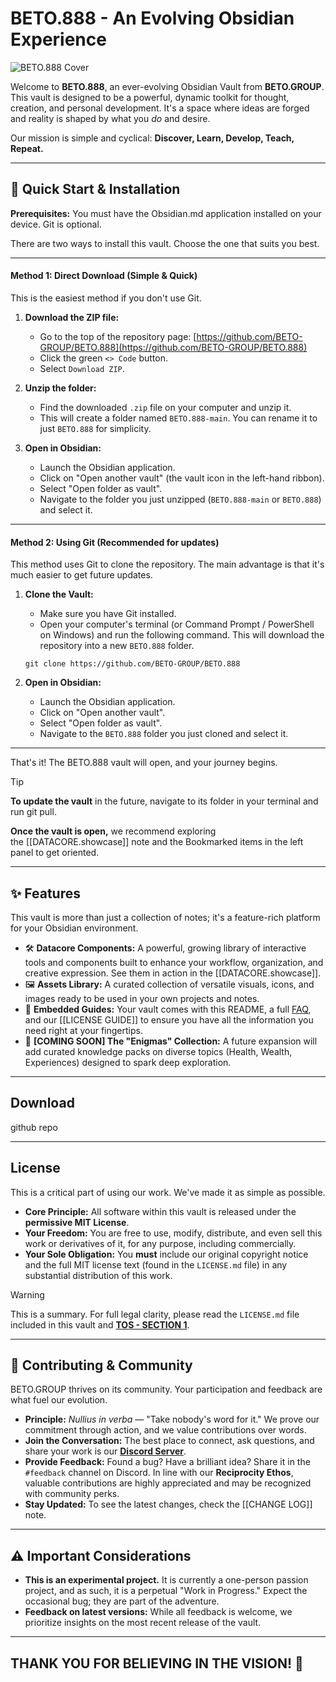 
# BETO.888 - An Evolving Obsidian Experience

![BETO.888 Cover](_RESOURCES/GIF/beto.888.cover.gif)

Welcome to **BETO.888**, an ever-evolving Obsidian Vault from **BETO.GROUP**. This vault is designed to be a powerful, dynamic toolkit for thought, creation, and personal development. It's a space where ideas are forged and reality is shaped by what you *do* and desire.

Our mission is simple and cyclical: **Discover, Learn, Develop, Teach, Repeat.**

---
## 🚀 Quick Start & Installation
**Prerequisites:** You must have the Obsidian.md application installed on your device. Git is optional.

There are two ways to install this vault. Choose the one that suits you best.

---

#### Method 1: Direct Download (Simple & Quick)
This is the easiest method if you don't use Git.

1.  **Download the ZIP file:**
    - Go to the top of the repository page: [https://github.com/BETO-GROUP/BETO.888](https://github.com/BETO-GROUP/BETO.888)
    - Click the green `<> Code` button.
    - Select `Download ZIP`.

2.  **Unzip the folder:**
    - Find the downloaded `.zip` file on your computer and unzip it.
    - This will create a folder named `BETO.888-main`. You can rename it to just `BETO.888` for simplicity.

3.  **Open in Obsidian:**
    - Launch the Obsidian application.
    - Click on "Open another vault" (the vault icon in the left-hand ribbon).
    - Select "Open folder as vault".
    - Navigate to the folder you just unzipped (`BETO.888-main` or `BETO.888`) and select it.

---

#### Method 2: Using Git (Recommended for updates)
This method uses Git to clone the repository. The main advantage is that it's much easier to get future updates.

1.  **Clone the Vault:**
    - Make sure you have Git installed.
    - Open your computer's terminal (or Command Prompt / PowerShell on Windows) and run the following command. This will download the repository into a new `BETO.888` folder.
    ```shell
    git clone https://github.com/BETO-GROUP/BETO.888
    ```

2.  **Open in Obsidian:**
    - Launch the Obsidian application.
    - Click on "Open another vault".
    - Select "Open folder as vault".
    - Navigate to the `BETO.888` folder you just cloned and select it.

---

That's it! The BETO.888 vault will open, and your journey begins.

> [!TIP]  
> **To update the vault** in the future, navigate to its folder in your terminal and run git pull.
> 
> **Once the vault is open,** we recommend exploring the [[DATACORE.showcase]] note and the Bookmarked items in the left panel to get oriented.

---

## ✨ Features

This vault is more than just a collection of notes; it's a feature-rich platform for your Obsidian environment.

*   🛠️ **Datacore Components:** A powerful, growing library of interactive tools and components built to enhance your workflow, organization, and creative expression. See them in action in the [[DATACORE.showcase]].
*   🖼️ **Assets Library:** A curated collection of versatile visuals, icons, and images ready to be used in your own projects and notes.
*   📜 **Embedded Guides:** Your vault comes with this README, a full [FAQ](https://www.beto.group/faq), and our [[LICENSE GUIDE]] to ensure you have all the information you need right at your fingertips.
*   🔮 **[COMING SOON] The "Enigmas" Collection:** A future expansion will add curated knowledge packs on diverse topics (Health, Wealth, Experiences) designed to spark deep exploration.

---

## Download

github repo


-------
##  License

This is a critical part of using our work. We've made it as simple as possible.

*   **Core Principle:** All software within this vault is released under the **permissive MIT License**.
*   **Your Freedom:** You are free to use, modify, distribute, and even sell this work or derivatives of it, for any purpose, including commercially.
*   **Your Sole Obligation:** You **must** include our original copyright notice and the full MIT license text (found in the `LICENSE.md` file) in any substantial distribution of this work.

> [!WARNING]
> This is a summary. For full legal clarity, please read the `LICENSE.md` file included in this vault and **[TOS - SECTION 1](https://www.beto.group/terms_of_service#1.+Licensing+Model)**.

---

## 🤝 Contributing & Community

BETO.GROUP thrives on its community. Your participation and feedback are what fuel our evolution.

*   **Principle:** *Nullius in verba* — "Take nobody's word for it." We prove our commitment through action, and we value contributions over words.
*   **Join the Conversation:** The best place to connect, ask questions, and share your work is our **[Discord Server](https://discord.gg/6rDp4q4Y2B)**.
*   **Provide Feedback:** Found a bug? Have a brilliant idea? Share it in the `#feedback` channel on Discord. In line with our **Reciprocity Ethos**, valuable contributions are highly appreciated and may be recognized with community perks.
*   **Stay Updated:** To see the latest changes, check the [[CHANGE LOG]] note.

---

## ⚠️ Important Considerations

*   **This is an experimental project.** It is currently a one-person passion project, and as such, it is a perpetual "Work in Progress." Expect the occasional bug; they are part of the adventure.
*   **Feedback on latest versions:** While all feedback is welcome, we prioritize insights on the most recent release of the vault.

---

## **THANK YOU FOR BELIEVING IN THE VISION! 🫡**

